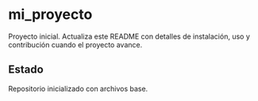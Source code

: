 # mi_proyecto

Proyecto inicial. Actualiza este README con detalles de instalación, uso y contribución cuando el proyecto avance.

## Estado

Repositorio inicializado con archivos base.

